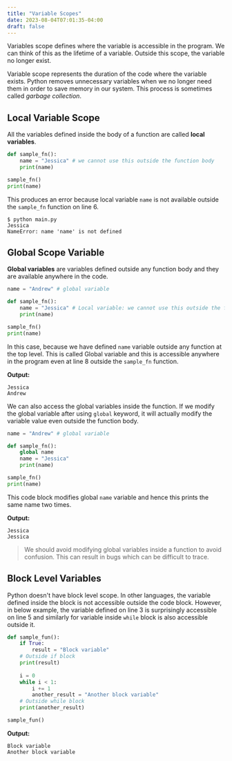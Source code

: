 ```yaml
---
title: "Variable Scopes"
date: 2023-08-04T07:01:35-04:00
draft: false
---
```


Variables scope defines where the variable is accessible in the program. We can think of this as the lifetime of a variable. Outside this scope, the variable no longer exist.
<!--more-->

Variable scope represents the duration of the code where the variable exists. Python removes unnecessary variables when we no longer need them in order to save memory in our system. This process is sometimes called *garbage collection*.

## Local Variable Scope

All the variables defined inside the body of a function are called **local variables**.

```python
def sample_fn():
    name = "Jessica" # we cannot use this outside the function body
    print(name)

sample_fn()
print(name)
```

This produces an error because local variable `name` is not available outside the `sample_fn` function on line 6.

```console{ lineNos=false }
$ python main.py
Jessica
NameError: name 'name' is not defined
```

## Global Scope Variable

**Global variables** are variables defined outside any function body and they are available anywhere in the code. 

```python
name = "Andrew" # global variable

def sample_fn():
    name = "Jessica" # Local variable: we cannot use this outside the function body
    print(name)

sample_fn()
print(name)
```

In this case, because we have defined `name` variable outside any function at the top level. This is called Global variable and this is accessible anywhere in the program even at line 8 outside the `sample_fn` function.

**Output:**
```output{ lineNos=false }
Jessica
Andrew
```

We can also access the global variables inside the function. If we modify the global variable after using `global` keyword, it will actually modify the variable value even outside the function body.

```python
name = "Andrew" # global variable

def sample_fn():
    global name
    name = "Jessica"
    print(name)

sample_fn()
print(name)
```

This code block modifies global `name` variable and hence this prints the same name two times.

**Output:**
```output{ lineNos=false }
Jessica
Jessica
```

> We should avoid modifying global variables inside a function to avoid confusion. This can result in bugs which can be difficult to trace.

## Block Level Variables

Python doesn't have block level scope. In other languages, the variable defined inside the block is not accessible outside the code block. However, in below example, the variable defined on line 3 is surprisingly accessible on line 5 and similarly for variable inside `while` block is also accessible outside it.

```python
def sample_fun():
    if True:
        result = "Block variable"
    # Outside if block
    print(result)
    
    i = 0
    while i < 1:
        i += 1
        another_result = "Another block variable"
    # Outside while block
    print(another_result)

sample_fun()
```

**Output:**
```output{ lineNos=false }
Block variable
Another block variable
```